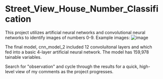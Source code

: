 # Street_View_House_Number_Classification
This project utilizes artificial neural networks and convolutional neural networks to identify images of numbers 0-9.
Example images:
![image](https://github.com/MillerAJ/Street_View_House_Number_Classification/assets/9644656/1f1bce48-258c-418b-b51a-fed9b145278d)


The final model, cnn_model_2 included 12 convoluitonal layers and which fed into a basic 4-layer artificial neural network. The model has 159,978 tainable variables.

Search for "observation" and cycle through the results for a quick, high-level view of my comments as the project progresses.
